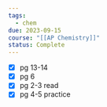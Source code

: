 ```yaml
---
tags:
  - chem
due: 2023-09-15
course: "[[AP Chemistry]]"
status: Complete
---
```

- [x] pg 13-14
- [x] pg 6
- [x] pg 2-3 read
- [x] pg 4-5 practice